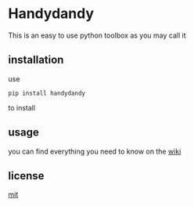 # Handydandy
This is an easy to use python toolbox as you may call it
## installation
use
```
pip install handydandy
```
to install
## usage
you can find everything you need to know on the [wiki](https://github.com/lucasammer/handydandy/wiki)
## license
[mit](https://github.com/lucasammer/handydandy/blob/master/LICENSE)